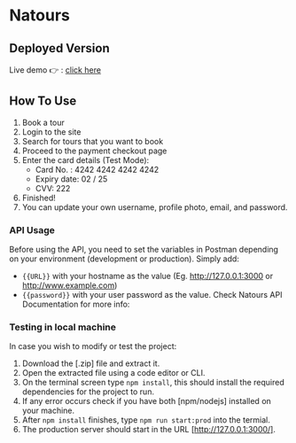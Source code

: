 # Natours

## Deployed Version

Live demo 👉 : [click here](https://free-waddle.onrender.com)

## How To Use

1. Book a tour
2. Login to the site
3. Search for tours that you want to book
4. Proceed to the payment checkout page
5. Enter the card details (Test Mode):
   - Card No. : 4242 4242 4242 4242
   - Expiry date: 02 / 25
   - CVV: 222
6. Finished!
7. You can update your own username, profile photo, email, and password.

### API Usage

Before using the API, you need to set the variables in Postman depending on your environment (development or production). Simply add:

- `{{URL}}` with your hostname as the value (Eg. <http://127.0.0.1:3000> or <http://www.example.com>)
- `{{password}}` with your user password as the value.
  Check Natours API Documentation for more info:

### Testing in local machine

In case you wish to modify or test the project:

1. Download the [.zip] file and extract it.
2. Open the extracted file using a code editor or CLI.
3. On the terminal screen type `npm install`, this should install the required dependencies for the project to run.
4. If any error occurs check if you have both [npm/nodejs] installed on your machine.
5. After `npm install` finishes, type `npm run start:prod` into the termial.
6. The production server should start in the URL [http://127.0.0.1:3000/].

